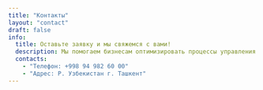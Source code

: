 ```yaml
---
title: "Контакты"
layout: "contact"
draft: false
info:
  title: Оставьте заявку и мы свяжемся с вами!
  description: Мы помогаем бизнесам оптимизировать процессы управления персоналом, анализировать статистику клиентов и повысить эффективность работы.
  contacts:
    - "Телефон: +998 94 982 60 00"
    - "Адрес: Р. Узбекистан г. Ташкент"
---
```

